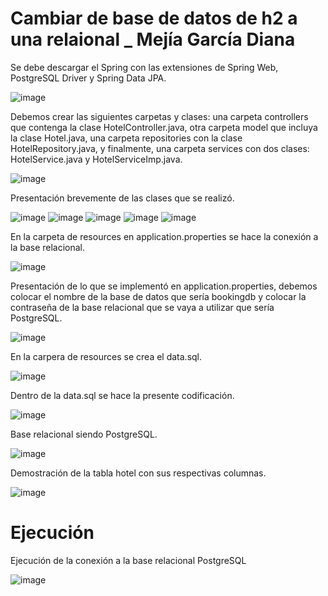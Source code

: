 # Cambiar de base de datos de h2 a una relaional _ Mejía García Diana
Se debe descargar el Spring con las extensiones de Spring Web, PostgreSQL Driver y Spring Data JPA.

![image](https://github.com/Diana29004/Cambiar-de-base-de-datos-de-h2-a-una-relacional/assets/170267544/e9cfddda-a2f8-4e3d-a4ef-0ccddfbae9d2)

Debemos crear las siguientes carpetas y clases: una carpeta controllers que contenga la clase HotelController.java, otra carpeta model que incluya la clase Hotel.java, una carpeta repositories con la clase HotelRepository.java, y finalmente, una carpeta services con dos clases: HotelService.java y HotelServiceImp.java.

![image](https://github.com/Diana29004/Cambiar-de-base-de-datos-de-h2-a-una-relacional/assets/170267544/44165163-2647-4b89-a8ec-072412242eca)

Presentación brevemente de las clases que se realizó.

![image](https://github.com/Diana29004/Cambiar-de-base-de-datos-de-h2-a-una-relacional/assets/170267544/3db6c88c-1c89-46b6-acd1-0dfe00dda133)
![image](https://github.com/Diana29004/Cambiar-de-base-de-datos-de-h2-a-una-relacional/assets/170267544/429cb8bd-89a4-4a8a-b971-2fe4a802cf58)
![image](https://github.com/Diana29004/Cambiar-de-base-de-datos-de-h2-a-una-relacional/assets/170267544/09d111c6-2dcb-4861-b7fa-c8577a494f2f)
![image](https://github.com/Diana29004/Cambiar-de-base-de-datos-de-h2-a-una-relacional/assets/170267544/3e2d2dae-d10f-44c6-abac-a2f89900ba05)
![image](https://github.com/Diana29004/Cambiar-de-base-de-datos-de-h2-a-una-relacional/assets/170267544/b08f6ac4-41f6-412e-9090-bed50b87a460)

En la carpeta de resources en application.properties se hace la conexión a la base relacional.

![image](https://github.com/Diana29004/Cambiar-de-base-de-datos-de-h2-a-una-relacional/assets/170267544/5bee9f7b-aae0-45f1-811c-3d2c28f3cdf3)

Presentación de lo que se implementó en application.properties, debemos colocar el nombre de la base de datos que sería bookingdb y colocar la contraseña de la base relacional que se vaya a utilizar que sería PostgreSQL.

![image](https://github.com/Diana29004/Cambiar-de-base-de-datos-de-h2-a-una-relacional/assets/170267544/a279f10d-ebc0-4158-8c1b-269ea461c11f)

En la carpera de resources se crea el data.sql.

![image](https://github.com/Diana29004/Cambiar-de-base-de-datos-de-h2-a-una-relacional/assets/170267544/58c18d4d-78d4-4ce1-bd2b-e897b1611ae6)

Dentro de la data.sql se hace la presente codificación.

![image](https://github.com/Diana29004/Cambiar-de-base-de-datos-de-h2-a-una-relacional/assets/170267544/edfe67db-b055-48e1-ae23-a9714de50146)

Base relacional siendo PostgreSQL.

![image](https://github.com/Diana29004/Cambiar-de-base-de-datos-de-h2-a-una-relacional/assets/170267544/1eff5407-7412-4c3b-bd8b-99d7f1f092d7)

Demostración de la tabla hotel con sus respectivas columnas.

![image](https://github.com/Diana29004/Cambiar-de-base-de-datos-de-h2-a-una-relacional/assets/170267544/2c1e8544-0571-4a66-bbb5-3f2cbf72ed07)

# Ejecución 
Ejecución de la conexión a la base relacional PostgreSQL

![image](https://github.com/Diana29004/Cambiar-de-base-de-datos-de-h2-a-una-relacional/assets/170267544/fc320f07-de8e-4ab0-8cde-fea568403c1f)



